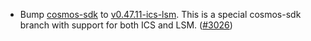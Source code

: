 - Bump [cosmos-sdk](https://github.com/cosmos/cosmos-sdk) to
  [v0.47.11-ics-lsm](https://github.com/cosmos/cosmos-sdk/tree/v0.47.11-ics-lsm).
  This is a special cosmos-sdk branch with support for both ICS and LSM.
  ([\#3026](https://github.com/cosmos/gaia/pull/3026))